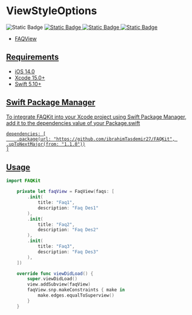 
# ViewStyleOptions
<img alt="Static Badge" src="https://img.shields.io/badge/Xcode-UIView-xcode?&logo=xcode&color=CF212E"> <a href='https://github.com/ibrahimTasdemir27/FAQKit/' target="_blank"><img alt="Static Badge" src="https://img.shields.io/badge/iOS-swift-xcode?logo=swift">
<a href='https://www.linkedin.com/in/ibrahim-halil-taşdemir-ios-developer-111631245/' target="_blank"><img alt="Static Badge" src="https://img.shields.io/badge/-0B66C2?logo=linkedin">
<a href='https://github.com/ibrahimTasdemir27/' target="_blank"><img alt="Static Badge" src="https://img.shields.io/badge/ibrahimtasdmr27-RFRatingView-xcode?logo=GitHub&color=CF212E">

- FAQView

## Requirements
- iOS 14.0
- Xcode 15.0+
- Swift 5.10+



## Swift Package Manager

To integrate FAQKit into your Xcode project using Swift Package Manager, add it to the dependencies value of your Package.swift


```
dependencies: [
    .package(url: "https://github.com/ibrahimTasdemir27/FAQKit", .upToNextMajor(from: "1.1.0"))
]
```



## Usage
```swift
import FAQKit

    private let faqView = FaqView(faqs: [
        .init(
            title: "Faq1",
            description: "Faq Des1"
        ),
        .init(
            title: "Faq2",
            description: "Faq Des2"
        ),
        .init(
            title: "Faq3",
            description: "Faq Des3"
        ),
    ])

    override func viewDidLoad() {
        super.viewDidLoad()
        view.addSubview(faqView)
        faqView.snp.makeConstraints { make in
            make.edges.equalToSuperview()
        }
    }
```







